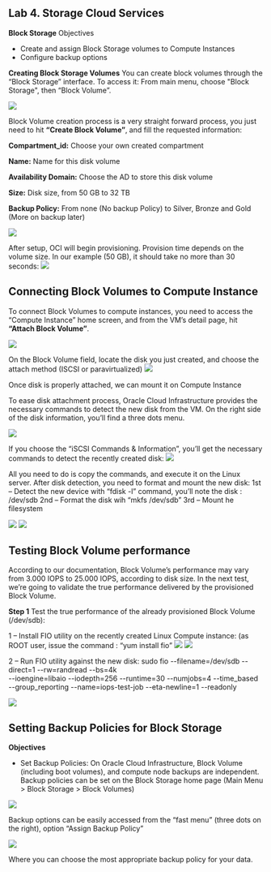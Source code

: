 ## Lab 4. Storage Cloud Services
**Block Storage**
Objectives
- Create and assign Block Storage volumes to Compute Instances
- Configure backup options


**Creating Block Storage Volumes**
You can create block volumes through the “Block Storage” interface. To access it: From main menu, choose "Block Storage", then “Block Volume”.

![](images/cria_block.png)

Block Volume creation process is a very straight forward process, you just need to hit **“Create Block Volume”**, and fill the requested information:

**Compartment_id:** Choose your own created compartment

**Name:** Name for this disk volume

**Availability Domain:** Choose the AD to store this disk volume

**Size:** Disk size, from 50 GB to 32 TB

**Backup Policy:** From none (No backup Policy) to Silver, Bronze and Gold (More on backup later)

![](images/cria_block_02.png)

After setup, OCI will begin provisioning. Provision time depends on the volume size. In our example (50 GB), it should take no more than 30 seconds:
![](images/block_prov.png)

## Connecting Block Volumes to Compute Instance
To connect Block Volumes to compute instances, you need to access the “Compute Instance” home screen, and from the VM’s detail page, hit **“Attach Block Volume”**.


![](images/attach.png)

On the Block Volume field, locate the disk you just created, and choose the attach method (ISCSI or paravirtualized)
![](images/attach_02.png)

Once disk is properly attached, we can mount it on Compute Instance

To ease disk attachment process, Oracle Cloud Infrastructure provides the necessary commands to detect the new disk from the VM. On the right side of the disk information, you’ll find a three dots menu. 

![](images/attach_03.png)

If you choose the “iSCSI Commands & Information”, you’ll get the necessary commands to detect the recently created disk:
![](images/attach_04.png)

All you need to do is copy the commands, and execute it on the Linux server. 
After disk detection, you need to format and mount the new disk:
1st – Detect the new device with “fdisk -l” command, you’ll note the disk : /dev/sdb
2nd – Format the disk wih “mkfs /dev/sdb”
3rd – Mount he filesystem

![](images/attach_05.png)
![](images/attach_06.png)

## Testing Block Volume performance
According to our documentation, Block Volume’s performance may vary from 3.000 IOPS to 25.000 IOPS, according to disk size. In the next test, we’re going to validate the true performance delivered by the provisioned Block Volume.

**Step 1** Test the true performance of the already provisioned Block Volume (/dev/sdb):  

1 – Install FIO utility on the recently created Linux Compute instance: (as ROOT user, issue the command : “yum install fio”
![](images/fio.png)
![](images/fio_02.png)

2 – Run FIO utility against the new disk:
sudo fio --filename=/dev/sdb --direct=1 --rw=randread --bs=4k \
--ioengine=libaio --iodepth=256 --runtime=30 --numjobs=4 --time_based \
--group_reporting --name=iops-test-job --eta-newline=1 --readonly

![](images/fio_03.png)

## Setting Backup Policies for Block Storage

**Objectives**

- Set Backup Policies: On Oracle Cloud Infrastructure, Block Volume (including boot volumes), and compute node backups are independent. Backup policies can be set on the Block Storage home page (Main Menu > Block Storage > Block Volumes) 

![](images/backup.png)

Backup options can be easily accessed from the “fast menu” (three dots on the right), option  “Assign Backup Policy”

![](images/bkp_type.png)

Where you can choose the most appropriate backup policy for your data.

